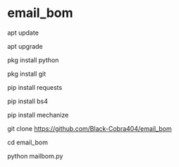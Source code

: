 # email_bom

apt update

apt upgrade

pkg install python

pkg install git

pip install requests

pip install bs4

pip install mechanize

git clone https://github.com/Black-Cobra404/email_bom

cd email_bom

python mailbom.py
